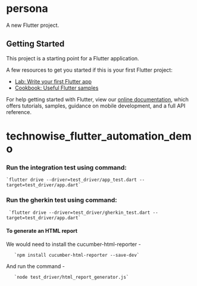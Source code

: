 # persona

A new Flutter project.

## Getting Started

This project is a starting point for a Flutter application.

A few resources to get you started if this is your first Flutter project:

- [Lab: Write your first Flutter app](https://flutter.dev/docs/get-started/codelab)
- [Cookbook: Useful Flutter samples](https://flutter.dev/docs/cookbook)

For help getting started with Flutter, view our
[online documentation](https://flutter.dev/docs), which offers tutorials,
samples, guidance on mobile development, and a full API reference.
# technowise_flutter_automation_demo

### Run the integration test using command:

    `flutter drive --driver=test_driver/app_test.dart --target=test_driver/app.dart`
  
###  Run the gherkin  test using command:  

     `flutter drive --driver=test_driver/gherkin_test.dart --target=test_driver/app.dart`

#### To generate an HTML report 
We would need to install the cucumber-html-reporter -

       `npm install cucumber-html-reporter --save-dev`
And run the command - 

       `node test_driver/html_report_generator.js` 
       
